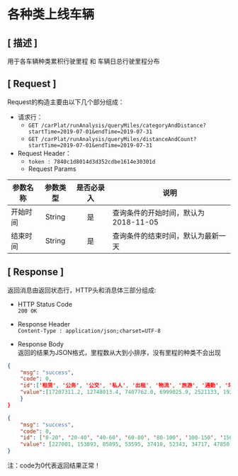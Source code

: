 # 各种类上线车辆

## [ 描述 ]

用于各车辆种类累积行驶里程 和 车辆日总行驶里程分布

## [ Request ]

Request的构造主要由以下几个部分组成：

+ 请求行：
  + `GET /carPlat/runAnalysis/queryMiles/categoryAndDistance?startTime=2019-07-01&endTime=2019-07-31`
  + `GET /carPlat/runAnalysis/queryMiles/distanceAndCount?startTime=2019-07-01&endTime=2019-07-31`
+ Request Header：
  + `token : 7840c1d8014d3d352cdbe1614e30301d`
  + Request Params

参数名称|参数类型|是否必录入|说明
--|:--:|:--:|--
开始时间 | String | 是 | 查询条件的开始时间，默认为2018-11-05
结束时间 | String | 是 | 查询条件的结束时间，默认为最新一天

## [ Response ]

返回消息由返回状态行，HTTP头和消息体三部分组成:

+ HTTP Status Code  
`200 OK`

+ Response Header  
`Content-Type : application/json;charset=UTF-8`

+ Response Body  
返回的结果为JSON格式，里程数从大到小排序，没有里程的种类不会出现

``` json
{
    "msg": "success",
    "code": 0,
    "id":['租赁', '公务', '公交', '私人', '出租', '物流', '旅游', '通勤', '环卫'],
    "value":[17207311.2, 12748013.4, 7407762.0, 6999025.9, 2521133, 1936469.8, 150101.9, 82341.0, 3337.1]
    }
}

{
    "msg": "success",
    "code": 0,
    "id": ['0-20', '20-40', '40-60', '60-80', '80-100', '100-150', '150-200', '200-300', '300-400', '400-500', '500-600', '600-700', '700-800', '800-900', '900-1000', '1000及以上'],
    "value": [227001, 153893, 85895, 53595, 37410, 52343, 34717, 47850, 13881, 1494, 230, 70, 32, 14, 7, 66]
}
```

注：code为0代表返回结果正常！

